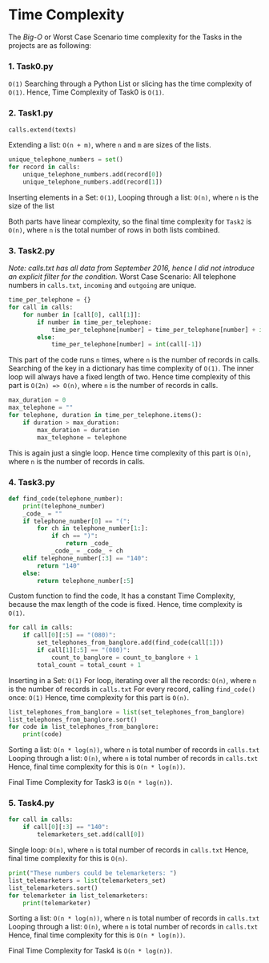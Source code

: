 # Time Complexity
The *Big-O* or Worst Case Scenario time complexity for the Tasks in the projects are as following:
### 1. Task0.py
`O(1)`
Searching through a Python List or slicing has the time complexity of `O(1)`.
Hence, Time Complexity of Task0 is `O(1)`.

### 2. Task1.py
```python
calls.extend(texts)
```
Extending a list: `O(n + m)`, where `n` and `m` are sizes of the lists.

```python
unique_telephone_numbers = set()
for record in calls:
    unique_telephone_numbers.add(record[0])
    unique_telephone_numbers.add(record[1])
``` 
Inserting elements in a Set: `O(1)`, 
Looping through a list: `O(n)`, where `n` is the size of the list

Both parts have linear complexity, so the final time complexity for `Task2` is `O(n)`, where `n` is
the total number of rows in both lists combined.

### 3. Task2.py
*Note: calls.txt has all data from September 2016, hence I did not introduce an explicit filter for the condition.*
Worst Case Scenario: All telephone numbers in `calls.txt`, `incoming` and `outgoing` are unique.
```python
time_per_telephone = {}
for call in calls:
    for number in [call[0], call[1]]:
        if number in time_per_telephone:
            time_per_telephone[number] = time_per_telephone[number] + int(call[-1])
        else:
            time_per_telephone[number] = int(call[-1])
```
This part of the code runs `n` times, where `n` is the number of records in calls.
Searching of the key in a dictionary has time complexity of `O(1)`.
The inner loop will always have a fixed length of two.
Hence time complexity of this part is `O(2n) => O(n)`, where `n` is the number of records in calls.

```python
max_duration = 0
max_telephone = ""
for telephone, duration in time_per_telephone.items():
    if duration > max_duration:
        max_duration = duration
        max_telephone = telephone

```
This is again just a single loop.
Hence time complexity of this part is `O(n)`, where `n` is the number of records in calls.

### 4. Task3.py
```python
def find_code(telephone_number):
    print(telephone_number)
    _code_ = ""
    if telephone_number[0] == "(":
        for ch in telephone_number[1:]:
            if ch == ")":
                return _code_
            _code_ = _code_ + ch
    elif telephone_number[:3] == "140":
        return "140"
    else:
        return telephone_number[:5]
```
Custom function to find the code, It has a constant Time Complexity, because the max length of the code is fixed.
Hence, time complexity is `O(1)`.

```python
for call in calls:
    if call[0][:5] == "(080)":
        set_telephones_from_banglore.add(find_code(call[1]))
        if call[1][:5] == "(080)":
            count_to_banglore = count_to_banglore + 1
        total_count = total_count + 1
```
Inserting in a Set: `O(1)`
For loop, iterating over all the records: `O(n)`, where `n` is the number of records in `calls.txt`
For every record, calling `find_code()` once: `O(1)`
Hence, time complexity for this part is `O(n)`.

```python
list_telephones_from_banglore = list(set_telephones_from_banglore)
list_telephones_from_banglore.sort()
for code in list_telephones_from_banglore:
    print(code)
```
Sorting a list: `O(n * log(n))`, where `n` is total number of records in `calls.txt`
Looping through a list: `O(n)`, where `n` is total number of records in `calls.txt`
Hence, final time complexity for this is `O(n * log(n))`.

Final Time Complexity for Task3 is `O(n * log(n))`.

### 5. Task4.py
```python
for call in calls:
    if call[0][:3] == "140":
        telemarketers_set.add(call[0])
```
Single loop: `O(n)`, where `n` is total number of records in `calls.txt`
Hence, final time complexity for this is `O(n)`.

```python
print("These numbers could be telemarketers: ")
list_telemarketers = list(telemarketers_set)
list_telemarketers.sort()
for telemarketer in list_telemarketers:
    print(telemarketer)
```
Sorting a list: `O(n * log(n))`, where `n` is total number of records in `calls.txt`
Looping through a list: `O(n)`, where `n` is total number of records in `calls.txt`
Hence, final time complexity for this is `O(n * log(n))`.

Final Time Complexity for Task4 is `O(n * log(n))`.